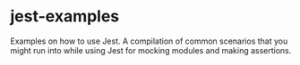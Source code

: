 # jest-examples
Examples on how to use Jest. A compilation of common scenarios that you might run into while using Jest for mocking modules and making assertions.

